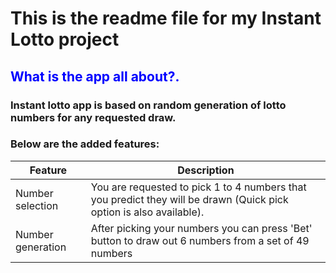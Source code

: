 # This is the readme file for my Instant Lotto project
## <font color="blue">What is the app all about?.</font>
### Instant lotto app is based on random generation of lotto numbers for any requested draw.
### Below are the added features:
| Feature          | Description                                                                                                         |
| ---------------- | ------------------------------------------------------------------------------------------------------------------- |
| Number selection | You are requested to pick 1 to 4 numbers that you predict they will be drawn (Quick pick option is also available). |
| Number generation| After picking your numbers you can press 'Bet' button to draw out 6 numbers from a set of 49 numbers                |

